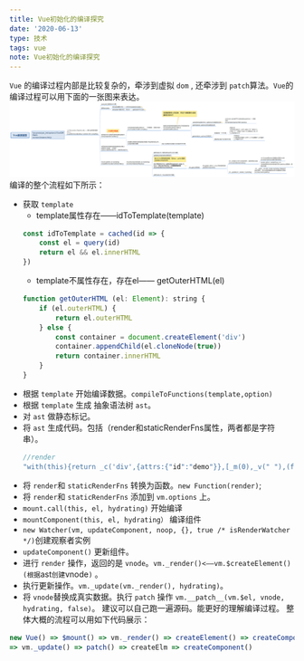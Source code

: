 ```yaml
---
title: Vue初始化的编译探究
date: '2020-06-13'
type: 技术
tags: vue
note: Vue初始化的编译探究
---
```


`Vue` 的编译过程内部是比较复杂的，牵涉到虚拟 `dom` , 还牵涉到 `patch`算法。`Vue`的编译过程可以用下面的一张图来表达。
<img src="../../images/Vue编译原理.png" alt="暂无图片">
编译的整个流程如下所示：
+ 获取 `template`
    + template属性存在——idToTemplate(template)
    ```js
    const idToTemplate = cached(id => {
        const el = query(id)
        return el && el.innerHTML
    })
    ```
    + template不属性存在，存在el—— getOuterHTML(el)
    ```js
    function getOuterHTML (el: Element): string {
        if (el.outerHTML) {
            return el.outerHTML
        } else {
            const container = document.createElement('div')
            container.appendChild(el.cloneNode(true))
            return container.innerHTML
        }
    }
    ```
+ 根据 `template` 开始编译数据。`compileToFunctions(template,option)`
+ 根据 `template` 生成 抽象语法树 `ast`。
+ 对 `ast` 做静态标记。
+ 将 `ast` 生成代码。包括（render和staticRenderFns属性，两者都是字符串）。
    ```js
    //render
    "with(this){return _c('div',{attrs:{"id":"demo"}},[_m(0),_v(" "),(foo)?_c('p',[_v(_s(foo))]):_e(),_v(" "),_c('comp')],1)}"
    ```
+ 将 `render`和 `staticRenderFns` 转换为函数。`new Function(render)`;
+ 将 `render`和 `staticRenderFns` 添加到 `vm.options` 上。
+ `mount.call(this, el, hydrating)` 开始编译
+ `mountComponent(this, el, hydrating）` 编译组件
+ `new Watcher(vm, updateComponent, noop, {}, true /* isRenderWatcher */)`创建观察者实例
+ `updateComponent()` 更新组件。
+  进行 `render` 操作，返回的是 `vnode`。`vm._render()<——vm.$createElement()(根据`ast` 创建 `vnode`)` 。
+  执行更新操作。`vm._update(vm._render(), hydrating)`。
+ 将 `vnode`替换成真实数据。执行 `patch` 操作  `vm.__patch__(vm.$el, vnode, hydrating, false)`。
建议可以自己跑一遍源码。能更好的理解编译过程。
整体大概的流程可以用如下代码展示：
```js
new Vue() => $mount() => vm._render() => createElement() => createComponent()
=> vm._update() => patch() => createElm => createComponent()
```